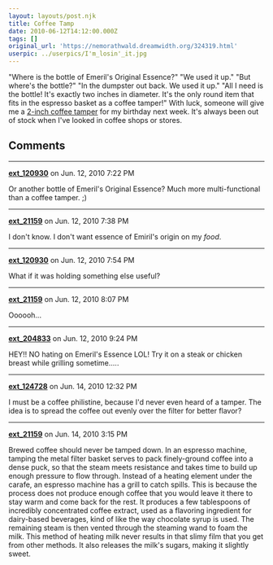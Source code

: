 ```yaml
---
layout: layouts/post.njk
title: Coffee Tamp
date: 2010-06-12T14:12:00.000Z
tags: []
original_url: 'https://nemorathwald.dreamwidth.org/324319.html'
userpic: ../userpics/I'm_losin'_it.jpg
---
```

"Where is the bottle of Emeril's Original Essence?" "We used it up." "But where's the bottle?" "In the dumpster out back. We used it up." "All I need is the bottle! It's exactly two inches in diameter. It's the only round item that fits in the espresso basket as a coffee tamper!" With luck, someone will give me a [2-inch coffee tamper](http://cgi.ebay.com/ws/eBayISAPI.dll?ViewItem&item=380169031792&rvr_id=&crlp=1_263602_263622&UA=WXS%3F&GUID=642a490a1260a03660b76497ffeec1fd&itemid=380169031792&ff4=263602_263622#ht_1367wt_904) for my birthday next week. It's always been out of stock when I've looked in coffee shops or stores.

## Comments

---

**[ext_120930](https://www.dreamwidth.org/users/ext_120930)** on Jun. 12, 2010 7:22 PM

Or another bottle of Emeril's Original Essence? Much more multi-functional than a coffee tamper. ;)

---

**[ext_21159](https://www.dreamwidth.org/users/ext_21159)** on Jun. 12, 2010 7:38 PM

I don't know. I don't want essence of Emiril's origin on my _food_.

---

**[ext_120930](https://www.dreamwidth.org/users/ext_120930)** on Jun. 12, 2010 7:54 PM

What if it was holding something else useful?

---

**[ext_21159](https://www.dreamwidth.org/users/ext_21159)** on Jun. 12, 2010 8:07 PM

Oooooh...

---

**[ext_204833](https://www.dreamwidth.org/users/ext_204833)** on Jun. 12, 2010 9:24 PM

HEY!! NO hating on Emeril's Essence LOL! Try it on a steak or chicken breast while grilling sometime.....

---

**[ext_124728](https://www.dreamwidth.org/users/ext_124728)** on Jun. 14, 2010 12:32 PM

I must be a coffee philistine, because I'd never even heard of a tamper. The idea is to spread the coffee out evenly over the filter for better flavor?

---

**[ext_21159](https://www.dreamwidth.org/users/ext_21159)** on Jun. 14, 2010 3:15 PM

Brewed coffee should never be tamped down. In an espresso machine, tamping the metal filter basket serves to pack finely-ground coffee into a dense puck, so that the steam meets resistance and takes time to build up enough pressure to flow through. Instead of a heating element under the carafe, an espresso machine has a grill to catch spills. This is because the process does not produce enough coffee that you would leave it there to stay warm and come back for the rest. It produces a few tablespoons of incredibly concentrated coffee extract, used as a flavoring ingredient for dairy-based beverages, kind of like the way chocolate syrup is used. The remaining steam is then vented through the steaming wand to foam the milk. This method of heating milk never results in that slimy film that you get from other methods. It also releases the milk's sugars, making it slightly sweet.
